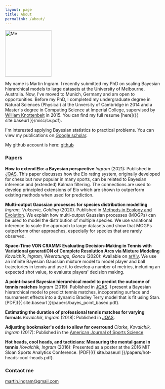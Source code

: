```yaml
---
layout: page
title: About
permalink: /about/
---
```


<img src="/images/photo.png" alt="Me" width="150"/>

My name is Martin Ingram. I recently submitted my PhD on scaling Bayesian
hierarchical models to large datasets at the University of Melbourne,
Australia. Now, I've moved to Munich, Germany and am open to
opportunities. Before my PhD, I completed my undergraduate degree in Natural
Sciences (Physical) at the Unversity of Cambridge in 2014 and a Master's degree
in Computing Science at Imperial College, supervised by [William
Knottenbelt](https://www.imperial.ac.uk/people/w.knottenbelt) in 2015. You can
find my full resume [here]({{ site.baseurl }}/misc/cv.pdf).

I'm interested applying Bayesian statistics to practical problems. You can view
my publications on [Google
scholar](https://scholar.google.com/citations?user=AZ-A7AEAAAAJ&hl=en).

My github account is here: [github](https://github.com/martiningram)


### Papers

**How to extend Elo: a Bayesian perspective** _Ingram_ (2021): Published in
[JQAS](https://www.degruyter.com/view/journals/jqas/ahead-of-print/article-10.1515-jqas-2020-0066/article-10.1515-jqas-2020-0066.xml). This
paper discusses how the Elo rating system, originally developed for chess but
now popular in many sports, can be related to Bayesian inference and (extended)
Kalman filtering. The connections are used to develop principled extensions of
Elo which are shown to outperform existing methods when used for prediction.

**Multi-output Gaussian processes for species distribution modelling** _Ingram,
Vukcevic, Golding_ (2020). Published in [Methods in Ecology and
Evolution](https://besjournals.onlinelibrary.wiley.com/doi/epdf/10.1111/2041-210X.13496). We
explain how multi-output Gaussian processes (MOGPs) can be used to model the
distribution of multiple species. We use variational inference to scale the
approach to large datasets and show that MOGPs outperform other approaches,
especially for species that are rarely observed.

 **Space-Time VON CRAMM: Evaluating Decision-Making in Tennis with Variational
generatiON of Complete Resolution Arcs via Mixture Modeling** _Kovalchik,
Ingram, Weeratunga, Goncu_ (2020): Available on
[arXiv](https://arxiv.org/abs/2005.12853). We use an infinite Bayesian Gaussian
mixture model to model player and ball trajectories in tennis and use it to
develop a number of metrics, including an expected shot value, to evaluate
players' decision making.

**A point-based Bayesian hierarchical model to predict the outcome of tennis
matches** _Ingram_ (2019): Published in
[JQAS](https://www.degruyter.com/view/journals/jqas/15/4/article-p313.xml). I
present a Bayesian hierarchical model to predict tennis matches, incoporating
surface and tournament effects into a dynamic Bradley Terry model that is fit
using Stan. [PDF]({{ site.baseurl }}/papers/bayes_point_based.pdf).

**Estimating the duration of professional tennis matches for varying formats**
_Kovalchik, Ingram_ (2018): Published in
[JQAS](https://www.degruyter.com/view/journals/jqas/14/1/article-p13.xml).

**Adjusting bookmaker's odds to allow for overround** _Clarke, Kovalchik,
Ingram_ (2017): Published in the [American Journal of Sports
Science](http://www.sciencepublishinggroup.com/journal/paperinfo?journalid=155&doi=10.11648/j.ajss.20170506.12)

**Hot heads, cool heads, and tacticians: Measuring the mental game in tennis**
_Kovalchik, Ingram_ (2016): Presented as a poster at the 2016 MIT Sloan Sports
Analytics Conference. [PDF]({{ site.baseurl }}/papers/hot-heads-cool-heads.pdf).

### Contact me

[martin.ingram@gmail.com](mailto:martin.ingram@gmail.com)
